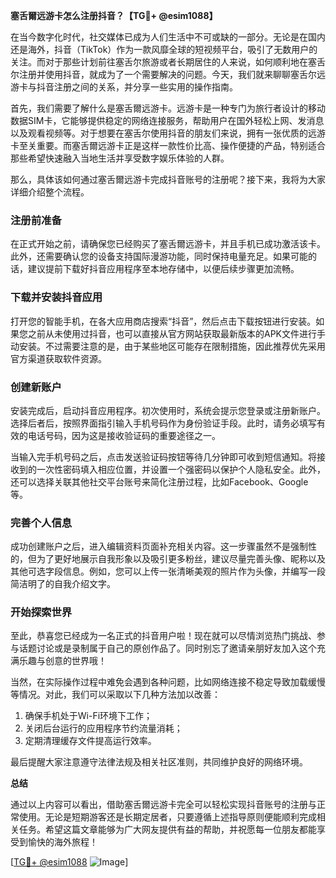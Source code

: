 **塞舌爾远游卡怎么注册抖音？【TG💪+ @esim1088】**

在当今数字化时代，社交媒体已成为人们生活中不可或缺的一部分。无论是在国内还是海外，抖音（TikTok）作为一款风靡全球的短视频平台，吸引了无数用户的关注。而对于那些计划前往塞舌尔旅游或者长期居住的人来说，如何顺利地在塞舌尔注册并使用抖音，就成为了一个需要解决的问题。今天，我们就来聊聊塞舌尔远游卡与抖音注册之间的关系，并分享一些实用的操作指南。

首先，我们需要了解什么是塞舌爾远游卡。远游卡是一种专门为旅行者设计的移动数据SIM卡，它能够提供稳定的网络连接服务，帮助用户在国外轻松上网、发消息以及观看视频等。对于想要在塞舌尔使用抖音的朋友们来说，拥有一张优质的远游卡至关重要。而塞舌爾远游卡正是这样一款性价比高、操作便捷的产品，特别适合那些希望快速融入当地生活并享受数字娱乐体验的人群。

那么，具体该如何通过塞舌爾远游卡完成抖音账号的注册呢？接下来，我将为大家详细介绍整个流程。

### 注册前准备

在正式开始之前，请确保您已经购买了塞舌爾远游卡，并且手机已成功激活该卡。此外，还需要确认您的设备支持国际漫游功能，同时保持电量充足。如果可能的话，建议提前下载好抖音应用程序至本地存储中，以便后续步骤更加流畅。

### 下载并安装抖音应用

打开您的智能手机，在各大应用商店搜索“抖音”，然后点击下载按钮进行安装。如果您之前从未使用过抖音，也可以直接从官方网站获取最新版本的APK文件进行手动安装。不过需要注意的是，由于某些地区可能存在限制措施，因此推荐优先采用官方渠道获取软件资源。

### 创建新账户

安装完成后，启动抖音应用程序。初次使用时，系统会提示您登录或注册新账户。选择后者后，按照界面指引输入手机号码作为身份验证手段。此时，请务必填写有效的电话号码，因为这是接收验证码的重要途径之一。

当输入完手机号码之后，点击发送验证码按钮等待几分钟即可收到短信通知。将接收到的一次性密码填入相应位置，并设置一个强密码以保护个人隐私安全。此外，还可以选择关联其他社交平台账号来简化注册过程，比如Facebook、Google等。

### 完善个人信息

成功创建账户之后，进入编辑资料页面补充相关内容。这一步骤虽然不是强制性的，但为了更好地展示自我形象以及吸引更多粉丝，建议尽量完善头像、昵称以及其他可选字段信息。例如，您可以上传一张清晰美观的照片作为头像，并编写一段简洁明了的自我介绍文字。

### 开始探索世界

至此，恭喜您已经成为一名正式的抖音用户啦！现在就可以尽情浏览热门挑战、参与话题讨论或是录制属于自己的原创作品了。同时别忘了邀请亲朋好友加入这个充满乐趣与创意的世界哦！

当然，在实际操作过程中难免会遇到各种问题，比如网络连接不稳定导致加载缓慢等情况。对此，我们可以采取以下几种方法加以改善：

1. 确保手机处于Wi-Fi环境下工作；
2. 关闭后台运行的应用程序节约流量消耗；
3. 定期清理缓存文件提高运行效率。

最后提醒大家注意遵守法律法规及相关社区准则，共同维护良好的网络环境。

**总结**

通过以上内容可以看出，借助塞舌爾远游卡完全可以轻松实现抖音账号的注册与正常使用。无论是短期游客还是长期定居者，只要遵循上述指导原则便能顺利完成相关任务。希望这篇文章能够为广大网友提供有益的帮助，并祝愿每一位朋友都能享受到愉快的海外旅程！

[[TG💪+ @esim1088](https://t.me/s/esim1088) ![Image](https://i.postimg.cc/4NQfJmqS/Snipaste-2025-05-13-00-14-12.png)]